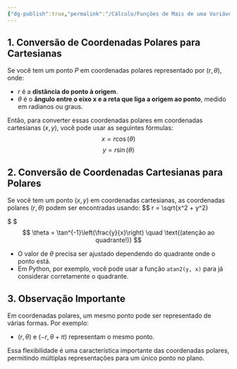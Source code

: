 ```yaml
---
{"dg-publish":true,"permalink":"/Cálculo/Funções de Mais de uma Variável/Coordenadas Polares/","created":"2025-05-20T13:30:13.829-03:00"}
---
```



## 1. Conversão de Coordenadas Polares para Cartesianas

Se você tem um ponto $P$ em coordenadas polares representado por $(r, \theta)$, onde:

- $r$ é a **distância do ponto à origem**.
- $\theta$ é o **ângulo entre o eixo x e a reta que liga a origem ao ponto**, medido em radianos ou graus.

Então, para converter essas coordenadas polares em coordenadas cartesianas $(x, y)$, você pode usar as seguintes fórmulas:
$$
x = r \cos(\theta) 
$$
$$
y = r \sin(\theta)
$$
## 2. Conversão de Coordenadas Cartesianas para Polares

Se você tem um ponto $(x, y)$ em coordenadas cartesianas, as coordenadas polares $(r, \theta)$ podem ser encontradas usando:
$$
r = \sqrt{x^2 + y^2}

$
$$$
\theta = \tan^{-1}\left(\frac{y}{x}\right) \quad \text{(atenção ao quadrante!)}
$$
- O valor de $\theta$ precisa ser ajustado dependendo do quadrante onde o ponto está.
- Em Python, por exemplo, você pode usar a função `atan2(y, x)` para já considerar corretamente o quadrante.

## 3. Observação Importante

Em coordenadas polares, um mesmo ponto pode ser representado de várias formas. Por exemplo:

- $(r, \theta)$ e $(-r, \theta + \pi)$ representam o mesmo ponto.

Essa flexibilidade é uma característica importante das coordenadas polares, permitindo múltiplas representações para um único ponto no plano.
